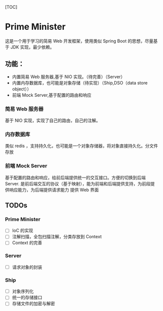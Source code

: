 [TOC]

# Prime Minister

这是一个用于学习的简易 Web 开发框架，使用类似 Spring Boot 的思想，尽量基于 JDK 实现，最少依赖。

## 功能：

- 内置简易 Web 服务器,基于 NIO 实现。（待完善）（Server）
- 内置内存数据库，也可能是对象存储（待实现）（Ship,DSO（data store object））
- 前端 Mock Server,基于配置的路由和响应

### 简易 Web 服务器

基于 NIO 实现，实现了自己的路由，自己的注解。


### 内存数据库

类似 redis ，支持持久化，也可能是一个对象存储器，将对象直接持久化。分文件存放


### 前端 Mock Server

基于配置的路由和响应，给前后端提供统一的交互接口。方便的切换到后端 Server.
是前后端交互的协议（基于映射），能为前端和后端提供支持，为前段提供响应能力，为后端提供请求能力
提供 Web 界面

## TODOs

### Prime Minister

- [ ] IoC 的实现
- [ ] 注解扫描，全包扫描注解，分类存放到 Context
- [ ] Context 的完善

### Server

- [ ] 请求对象的封装

### Ship

- [ ] 对象序列化
- [ ] 统一的存储接口
- [ ] 存储文件的加密与解密